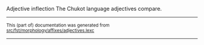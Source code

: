 Adjective inflection
The Chukot language adjectives compare.

* * *

<small>This (part of) documentation was generated from [src/fst/morphology/affixes/adjectives.lexc](https://github.com/giellalt/lang-ckt/blob/main/src/fst/morphology/affixes/adjectives.lexc)</small>

---

